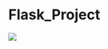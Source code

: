 # Flask_Project
<img src= "https://github.com/R0obin/Flask_Project/assets/140384984/fd42689b-9c03-431a-bf3e-439cad7ba2a8"  >
</img>
